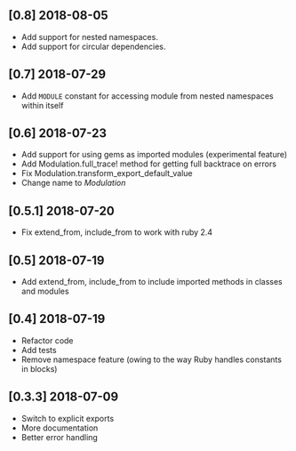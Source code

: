 ## [0.8] 2018-08-05

* Add support for nested namespaces.
* Add support for circular dependencies.

## [0.7] 2018-07-29

* Add `MODULE` constant for accessing module from nested namespaces within itself

## [0.6] 2018-07-23

* Add support for using gems as imported modules (experimental feature)
* Add Modulation.full_trace! method for getting full backtrace on errors
* Fix Modulation.transform_export_default_value
* Change name to *Modulation*

## [0.5.1] 2018-07-20

* Fix extend_from, include_from to work with ruby 2.4

## [0.5] 2018-07-19

* Add extend_from, include_from to include imported methods in classes and modules

## [0.4] 2018-07-19

* Refactor code
* Add tests
* Remove namespace feature (owing to the way Ruby handles constants in blocks)

## [0.3.3] 2018-07-09

* Switch to explicit exports
* More documentation
* Better error handling